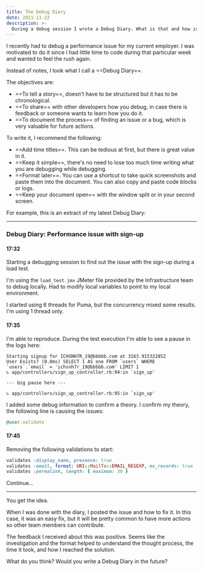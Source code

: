 ```yaml
---
title: The Debug Diary
date: 2021-11-22
description: >-
  During a debug session I wrote a Debug Diary. What is that and how is it useful.
---
```


I recently had to debug a performance issue for my current employer. I was motivated to do it since I had little time to code during that particular week and wanted to feel the rush again.

Instead of notes, I took what I call a ==Debug Diary==.

The objectives are:

- ==To tell a story==, doesn't have to be structured but it has to be chronological.
- ==To share== with other developers how you debug, in case there is feedback or someone wants to learn how you do it.
- ==To document the process== of finding an issue or a bug, which is very valuable for future actions.

To write it, I recommend the following:

- ==Add time titles==. This can be tedious at first, but there is great value in it.
- ==Keep it simple==, there's no need to lose too much time writing what you are debugging while debugging.
- ==Format later==. You can use a shortcut to take quick screenshots and paste them into the document. You can also copy and paste code blocks or logs.
- ==Keep your document open== with the window split or in your second screen.

For example, this is an extract of my latest Debug Diary:

---

### Debug Diary: Performance issue with sign-up

#### 17:32
Starting a debugging session to find out the issue with the sign-up during a load test.

I'm using the `load_test.jmx` JMeter file provided by the Infrastructure team to debug locally. Had to modify local variables to point to my local environment.

I started using 6 threads for Puma, but the concurrency mixed some results. I'm using 1 thread only.

#### 17:35
I'm able to reproduce. During the test execution I'm able to see a pause in the logs here:

```
Starting signup for ICHSNH7R_19@bbbbb.com at 3163.915322852
User Exists? (0.8ms) SELECT 1 AS one FROM `users` WHERE `users`.`email` = 'ichsnh7r_19@bbbbb.com' LIMIT 1
↳ app/controllers/sign_up_controller.rb:94:in `sign_up'

--- big pause here ---

↳ app/controllers/sign_up_controller.rb:95:in `sign_up'
```

I added some debug information to confirm a theory. I confirm my theory, the following line is causing the issues:

```ruby
@user.validate
```

#### 17:45
Removing the following validations to start:

```ruby
validates :display_name, presence: true
validates :email, format: URI::MailTo::EMAIL_REGEXP, mx_records: true
validates :permalink, length: { maximum: 30 }
```

Continue...

---

You get the idea.

When I was done with the diary, I posted the issue and how to fix it. In this case, it was an easy fix, but it will be pretty common to have more actions so other team members can contribute.

The feedback I received about this was positive. Seems like the investigation and the format helped to understand the thought process, the time it took, and how I reached the solution.

What do you think? Would you write a Debug Diary in the future?
